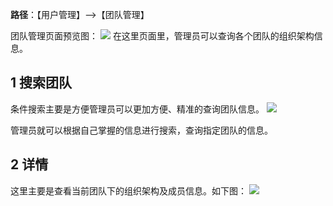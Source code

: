 **路径**：【用户管理】-->【团队管理】

团队管理页面预览图：
![](http://docfiles.baibaoyun.com/FhJTxd78tRQwbcKm1jlnzH0gPdJH)
在这里页面里，管理员可以查询各个团队的组织架构信息。

## 1 搜索团队
条件搜索主要是方便管理员可以更加方便、精准的查询团队信息。
![](http://docfiles.baibaoyun.com/Fjes2hJvjdaF7pmca_tPuFYlY_8Z)

管理员就可以根据自己掌握的信息进行搜索，查询指定团队的信息。



## 2 详情
这里主要是查看当前团队下的组织架构及成员信息。如下图：
![](http://docfiles.baibaoyun.com/FhZJZ2dRRj2akxB4FT7sk7_0ZwlO)
